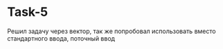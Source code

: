 # Task-5
Решил задачу через вектор, так же попробовал использовать вместо стандартного ввода, поточный ввод
